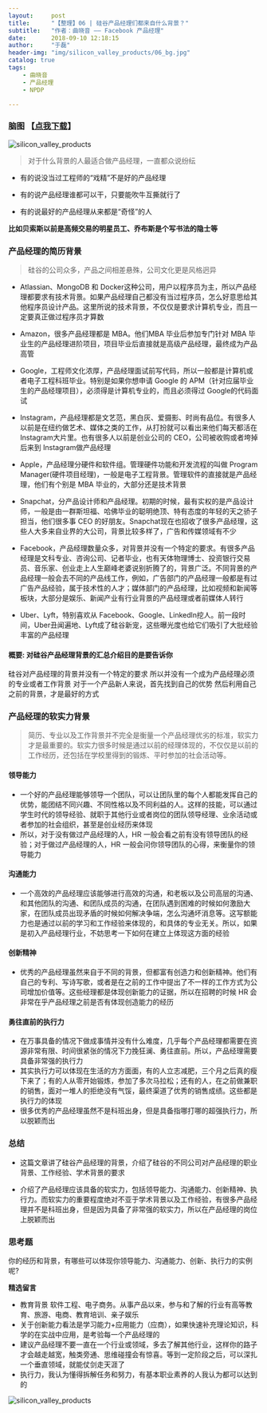 ```yaml
---
layout:     post
title:      "【整理】06 | 硅谷产品经理们都来自什么背景？"
subtitle:   "作者：曲晓音 —— Facebook 产品经理"
date:       2018-09-10 12:18:15
author:     "于磊"
header-img: "img/silicon_valley_products/06_bg.jpg"
catalog: true
tags:
    - 曲晓音
    - 产品经理
    - NPDP

---
```




### 脑图 【[点我下载](https://github.com/yuleizhuai/resources/raw/master/management/NPDP/Silicon_valley_products/06From_what_background.pdf)】

![silicon_valley_products](/img/silicon_valley_products/06From_what_background.jpg)



> 对于什么背景的人最适合做产品经理，一直都众说纷纭

- 有的说没当过工程师的“戏精”不是好的产品经理

- 有的说产品经理谁都可以干，只要能吹牛互撕就行了

- 有的说最好的产品经理从来都是“奇怪”的人

**比如贝索斯以前是高频交易的明星员工、乔布斯是个写书法的隐士等**



### 产品经理的简历背景

> 硅谷的公司众多，产品之间相差悬殊，公司文化更是风格迥异

- Atlassian、MongoDB 和 Docker这种公司，用户以程序员为主，所以产品经理都要求有技术背景。如果产品经理自己都没有当过程序员，怎么好意思给其他程序员设计产品。这里所说的技术背景，不仅仅是要求计算机专业，而且一定要真正做过程序员才算数

- Amazon，很多产品经理都是 MBA。他们MBA 毕业后参加专门针对 MBA 毕业生的产品经理进阶项目，项目毕业后直接就是高级产品经理，最终成为产品高管

- Google，工程师文化浓厚，产品经理面试前写代码，所以一般都是计算机或者电子工程科班毕业。特别是如果你想申请 Google 的 APM（针对应届毕业生的产品经理项目），必须得是计算机专业的，而且必须得过 Google的代码面试

- Instagram，产品经理都是文艺范，黑白灰、爱摄影、时尚有品位。有很多人以前是在纽约做艺术、媒体之类的工作，从打扮就可以看出来他们每天都活在 Instagram大片里。也有很多人以前是创业公司的 CEO，公司被收购或者垮掉后来到 Instagram做产品经理

- Apple，产品经理分硬件和软件组。管理硬件功能和开发流程的叫做 Program Manager(硬件项目经理)，一般是电子工程背景。管理软件的直接就是产品经理，他们有个别是 MBA 毕业的，大部分还是技术背景

- Snapchat，分产品设计师和产品经理。初期的时候，最有实权的是产品设计师，一般是由一群斯坦福、哈佛毕业的聪明绝顶、特有态度的年轻的天之骄子担当，他们很多事 CEO 的好朋友。Snapchat现在也招收了很多产品经理，这些人大多来自业界的大公司，背景比较多样了，广告和传媒领域有不少

- Facebook，产品经理数量众多，对背景并没有一个特定的要求。有很多产品经理是文科专业、咨询公司、记者毕业，也有天体物理博士、投资银行交易员、音乐家、创业走上人生巅峰老婆说别折腾了的，背景广泛。不同背景的产品经理一般会去不同的产品线工作，例如，广告部门的产品经理一般都是有过广告产品经验，属于技术性的人才；媒体部门的产品经理，比如视频和新闻等板块，大部分是娱乐、新闻产业有行业背景的产品经理或者前媒体人转行

- Uber、Lyft，特别喜欢从 Facebook、Google、Linkedln挖人。前一段时间，Uber丑闻遍地、Lyft成了硅谷新宠，这些曝光度也给它们吸引了大批经验丰富的产品经理

#### 概要: 对硅谷产品经理背景的汇总介绍目的是要告诉你

硅谷对产品经理的背景并没有一个特定的要求
所以并没有一个成为产品经理必须的专业或者工作背景
对于一个产品新人来说，首先找到自己的优势
然后利用自己之前的背景，才是最好的方式



### 产品经理的软实力背景

> 简历、专业以及工作背景并不完全是衡量一个产品经理优劣的标准，软实力才是最重要的。软实力很多时候是通过以前的经理体现的，不仅仅是以前的工作经历，还包括在学校里得到的锻炼、平时参加的社会活动等。

#### 领导能力

- 一个好的产品经理能够领导一个团队，可以让团队里的每个人都能发挥自己的优势，能团结不同兴趣、不同性格以及不同利益的人。这样的技能，可以通过学生时代的领导经验、就职于其他行业或者岗位的团队领导经理、业余活动或者参加的社会组织，甚至是创业经历来体现
- 所以，对于没有做过产品经理的人，HR 一般会看之前有没有领导团队的经验；对于做过产品经理的人，HR 一般会问你领导团队的心得，来衡量你的领导能力

#### 沟通能力

- 一个高效的产品经理应该能够进行高效的沟通，和老板以及公司高层的沟通、和其他团队的沟通、和团队成员的沟通，在团队遇到困难的时候如何激励大家，在团队成员出现矛盾的时候如何解决争端，怎么沟通坏消息等。这写额能力也是通过以前的学习和工作经验来体现的，和具体的专业无关。所以，如果是初入产品经理行业，不妨思考一下如何在建立上体现这方面的经验

#### 创新精神

- 优秀的产品经理虽然来自于不同的背景，但都富有创造力和创新精神。他们有自己的专利、写诗写歌，或者是在之前的工作中提出了不一样的工作方式为公司增加价值等。这些经理都是体现创新能力的证据，所以在招聘的时候 HR 会非常在乎产品经理之前是否有体现创造能力的经历

#### 勇往直前的执行力

- 在万事具备的情况下做成事情并没有什么难度，几乎每个产品经理都需要在资源非常有限、时间很紧张的情况下力挽狂澜、勇往直前。所以，产品经理需要具备非常强的执行力
- 其实执行力可以体现在生活的方方面面，有的人立志减肥，三个月之后真的瘦下来了；有的人从零开始锻炼，参加了多次马拉松；还有的人，在之前做兼职的销售，面对一堆人的拒绝没有气馁，最终渠道了优秀的销售成绩。这些都是执行力的体现
- 很多优秀的产品经理虽然不是科班出身，但是具备指哪打哪的超强执行力，所以脱颖而出

### 总结

- 这篇文章讲了硅谷产品经理的背景，介绍了硅谷的不同公司对产品经理的职业背景、工作经验、学术背景的要求

- 介绍了产品经理应该具备的软实力，包括领导能力、沟通能力、创新精神、执行力。而软实力的重要程度绝对不亚于学术背景以及工作经验，有很多产品经理并不是科班出身，但是因为具备了非常强的软实力，所以在产品经理的岗位上脱颖而出

### 思考题

你的经历和背景，有哪些可以体现你领导能力、沟通能力、创新、执行力的实例呢?

**精选留言**

- 教育背景 软件工程、电子商务。从事产品以来，参与和了解的行业有高等教育、旅游、电商、教育培训、亲子娱乐
- 关于创新能力看法是学习能力+应用能力（应商），如果快速补充理论知识，科学的在实战中应用，是考验每一个产品经理的
- 建议产品经理不要一直在一个行业或领域，多去了解其他行业，这样你的路子才会越走越宽，触类旁通、思维碰撞会有惊喜。等到一定阶段之后，可以深扎一个垂直领域，就能仗剑走天涯了
- 执行力，我认为懂得拆解任务和努力，有基本职业素养的人我认为都可以达到的



![silicon_valley_products](/img/silicon_valley_products/share.jpeg)
































